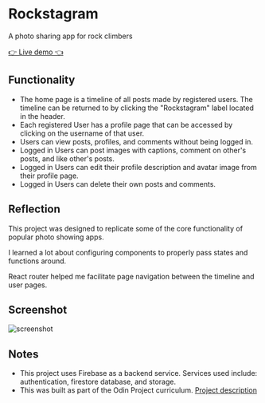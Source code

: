 # Rockstagram

A photo sharing app for rock climbers

[👉 Live demo 👈](https://rockstagram-9e421.web.app/)

## Functionality
  - The home page is a timeline of all posts made by registered users. The timeline can be returned to by clicking the "Rockstagram" label located in the header.
  - Each registered User has a profile page that can be accessed by clicking on the username of that user.
  - Users can view posts, profiles, and comments without being logged in.
  - Logged in Users can post images with captions, comment on other's posts, and like other's posts.
  - Logged in Users can edit their profile description and avatar image from their profile page.
  - Logged in Users can delete their own posts and comments.

## Reflection
  This project was designed to replicate some of the core functionality of popular photo showing apps. 

  I learned a lot about configuring components to properly pass states and functions around. 

  React router helped me facilitate page navigation between the timeline and user pages.

## Screenshot
![screenshot](/src/components/images/images/screenshot.png?raw=true)

## Notes
  - This project uses Firebase as a backend service. Services used include: authentication, firestore database, and storage.
  - This was built as part of the Odin Project curriculum. [Project description](https://www.theodinproject.com/lessons/javascript-javascript-final-project)